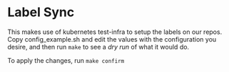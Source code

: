 # Label Sync

This makes use of kubernetes test-infra to setup the labels on our
repos.  Copy config_example.sh and edit the values with the
configuration you desire, and then run `make` to see a *dry run* of what
it would do.

To apply the changes, run `make confirm`
